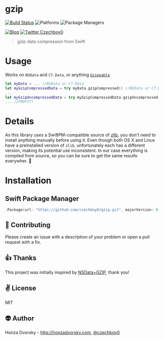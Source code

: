 # gzip

[![Build Status](https://travis-ci.org/czechboy0/gzip.svg?branch=master)](https://travis-ci.org/czechboy0/gzip)
![Platforms](https://img.shields.io/badge/platforms-Linux%20%7C%20OS%20X-blue.svg)
![Package Managers](https://img.shields.io/badge/package%20managers-SwiftPM-yellow.svg)

[![Blog](https://img.shields.io/badge/blog-honzadvorsky.com-green.svg)](http://honzadvorsky.com)
[![Twitter Czechboy0](https://img.shields.io/badge/twitter-czechboy0-green.svg)](http://twitter.com/czechboy0)

> gzip data compression from Swift

# Usage
Works on `NSData` and `C7.Data`, or anything [`Gzippable`](https://github.com/czechboy0/gzip/blob/master/Sources/gzip/gzip%2BNSData.swift#L42-46)

```swift
let myData = ... //NSData or C7.Data
let myGzipCompressedData = try myData.gzipCompressed() //NSData or C7.Data
...
let myGzipUncompressedData = try myGzipCompressedData.gzipUncompressed() //NSData or C7.Data
... //PROFIT!
```

# Details

As this library uses a SwiftPM-compatible source of [zlib](https://github.com/czechboy0/zlib), you don't need to install anything manually before using it. Even though both OS X and Linux have a preinstalled version of `zlib`, unfortunately each has a different version, making its potential use inconsistent. In our case everything is compiled from source, so you can be sure to get the same results everywher. :100:

# Installation

## Swift Package Manager

```swift
.Package(url: "https://github.com/czechboy0/gzip.git", majorVersion: 0, minor: 1)
```

:gift_heart: Contributing
------------
Please create an issue with a description of your problem or open a pull request with a fix.

:+1: Thanks
------
This project was initially inspired by [NSData+GZIP](https://github.com/1024jp/NSData-GZIP), thank you!

:v: License
-------
MIT

:alien: Author
------
Honza Dvorsky - http://honzadvorsky.com, [@czechboy0](http://twitter.com/czechboy0)

